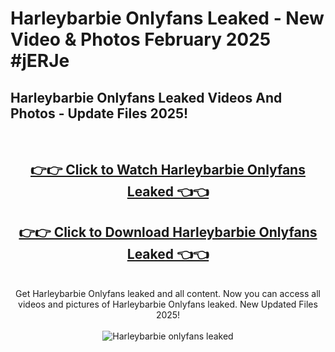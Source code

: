 # Harleybarbie Onlyfans Leaked - New Video & Photos February 2025 #jERJe

<h2>Harleybarbie Onlyfans Leaked Videos And Photos - Update Files 2025!</h2>
<br>
<div align="center">
<h2><a href="https://links2leaks.com?utm_source=harleybarbie&utm_medium=git102" rel="nofollow">👉👉 Click to Watch Harleybarbie Onlyfans Leaked 👈👈</a></h2>
<h2><a href="https://links2leaks.com?utm_source=harleybarbie&utm_medium=git102" rel="nofollow">👉👉 Click to Download Harleybarbie Onlyfans Leaked 👈👈</a></h2>
<br>
Get Harleybarbie Onlyfans leaked and all content. Now you can access all videos and pictures of Harleybarbie Onlyfans leaked. New Updated Files 2025!
<br>
<br>
<a href="https://links2leaks.com?utm_source=harleybarbie&utm_medium=git102" rel="nofollow" data-target="animated-image.originalLink"><img src="https://i.ibb.co/Gkj2r4b/banner.png" alt="Harleybarbie onlyfans leaked" style="max-width: 100%; display: inline-block;" data-target="animated-image.originalImage"></a>
</div>
<br>
